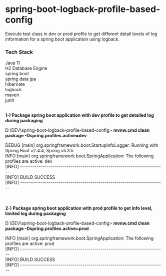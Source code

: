 # spring-boot-logback-profile-based-config

Execute test class in dev or prod profile to get different detail levels of log information for a spring boot application using logback.

### Tech Stack
Java 11 <br/>
H2 Database Engine <br/>
spring boot <br/>
spring data jpa <br/>
hibernate <br/>
logback <br/>
maven <br/>
junit <br/>
<br/>

**1-) Package spring boot application with dev profile to get detailed log during packaging**

D:\DEV\spring-boot-logback-profile-based-config> **mvnw.cmd clean package -Dspring.profiles.active=dev**

DEBUG [main] org.springframework.boot.StartupInfoLogger: Running with Spring Boot v2.4.4, Spring v5.3.5<br/>
INFO  [main] org.springframework.boot.SpringApplication: The following profiles are active: dev<br/>
[INFO] ------------------------------------------------------------------------<br/>
[INFO] BUILD SUCCESS<br/>
[INFO] ------------------------------------------------------------------------<br/><br/><br/>


**2-) Package spring boot application with prod profile to get info level, limited log during packaging**

D:\DEV\spring-boot-logback-profile-based-config> **mvnw.cmd clean package -Dspring.profiles.active=prod**

INFO  [main] org.springframework.boot.SpringApplication: The following profiles are active: prod<br/>
[INFO] ------------------------------------------------------------------------<br/>
[INFO] BUILD SUCCESS<br/>
[INFO] ------------------------------------------------------------------------<br/>

